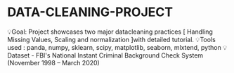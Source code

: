 # DATA-CLEANING-PROJECT
💡Goal: Project showcases two major datacleaning practices [ Handling Missing Values, Scaling and normalization ]with detailed tutorial.  💡Tools used : panda, numpy, sklearn, scipy, matplotlib, seaborn, mlxtend, python  💡Dataset - FBI's National Instant Criminal Background Check System (November 1998 – March 2020)
